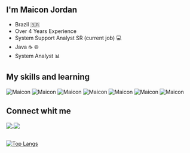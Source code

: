 

## I'm Maicon Jordan 

- Brazil 🇧🇷
- Over 4 Years Experience
- System Support Analyst SR (current job) 💻
- Java ☕ 🌐
- System Analyst 📊
  
 ## My skills and learning  

   <img align="center" alt="Maicon"  src="https://img.shields.io/badge/Java-ED8B00?style=for-the-badge&logo=openjdk&logoColor=white" style="maxwidth:100%"> <img align="center" alt="Maicon"  src="https://img.shields.io/badge/Spring-6DB33F?style=for-the-badge&logo=spring&logoColor=white" style="max-width:100%"> <img align="center" alt="Maicon"  src="https://img.shields.io/badge/-selenium-%43B02A?style=for-the-badge&logo=selenium&logoColor=white" style="max-width:100%"> <img align="center" alt="Maicon"  src="https://img.shields.io/badge/PostgreSQL-316192?style=for-the-badge&logo=postgresql&logoColor=white">  <img align="center" alt="Maicon"  src="https://img.shields.io/badge/Python-14354C?style=for-the-badge&logo=python&logoColor=white*" style="max-width:100%">   <img align="center" alt="Maicon"  src="https://img.shields.io/badge/GIT-E44C30?style=for-the-badge&logo=git&logoColor=white" style="max-width:100%"> 
    <img align="center" alt="Maicon"  src="https://img.shields.io/badge/Linux-FCC624?style=for-the-badge&logo=linux&logoColor=black" style="max-width:100%">   
    
## Connect whit me 

<a href="https://www.linkedin.com/in/maiconj/" target="_blank">
<img align="center" src="https://img.shields.io/badge/LinkedIn-0077B5?style=for-the-badge&logo=linkedin&logoColor=white" style="max-width:100%">
<a href="https://instagram.com/maiconjordansr" target="_blank">
<img align="center" src="https://img.shields.io/badge/Instagram-E4405F?style=for-the-badge&logo=instagram&logoColor=white" style="max-width:100%">
   
   <br>
   <br> 

    
    
 
 [![Top Langs](https://github-readme-stats.vercel.app/api/top-langs/?username=MaiconJordan&layout=compact)](https://github.com/MaiconJordan/github-readme-stats)
 
